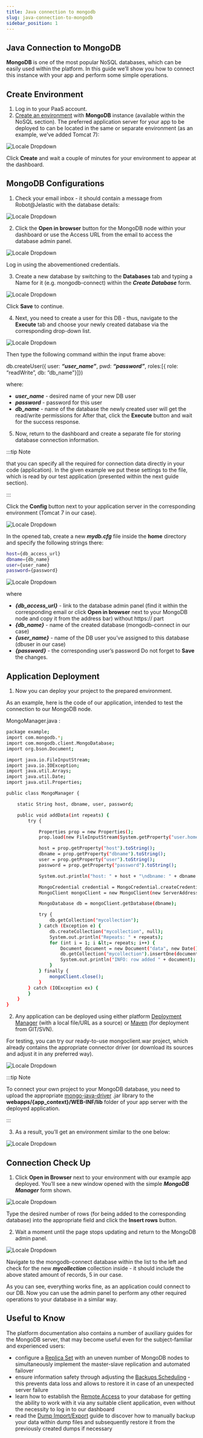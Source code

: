 ```yaml
---
title: Java connection to mongodb
slug: java-connection-to-mongodb
sidebar_position: 1
---
```


## Java Connection to MongoDB

**MongoDB** is one of the most popular NoSQL databases, which can be easily used within the platform. In this guide we’ll show you how to connect this instance with your app and perform some simple operations.

## Create Environment

1. Log in to your PaaS account.
2. [Create an environment](/docs/environment-management/setting-up-environment) with **MongoDB** instance (available within the NoSQL section). The preferred application server for your app to be deployed to can be located in the same or separate environment (as an example, we’ve added Tomcat 7):

<div style={{
    display:'flex',
    justifyContent: 'center',
    margin: '0 0 1rem 0'
}}>

![Locale Dropdown](./img/JavaConnectiontoMongoDB/01-create-mongodb-environment.png)

</div>

Click **Create** and wait a couple of minutes for your environment to appear at the dashboard.

## MongoDB Configurations

1. Check your email inbox - it should contain a message from Robot@Jelastic with the database details:

<div style={{
    display:'flex',
    justifyContent: 'center',
    margin: '0 0 1rem 0'
}}>

![Locale Dropdown](./img/JavaConnectiontoMongoDB/02-email-mongo-node-added.png)

</div>

2. Click the **Open in browser** button for the MongoDB node within your dashboard or use the Access URL from the email to access the database admin panel.

<div style={{
    display:'flex',
    justifyContent: 'center',
    margin: '0 0 1rem 0'
}}>

![Locale Dropdown](./img/JavaConnectiontoMongoDB/03-mongo-admin-panel-log-in.png)

</div>

Log in using the abovementioned credentials.

3. Create a new database by switching to the **Databases** tab and typing a Name for it (e.g. mongodb-connect) within the **_Create Database_** form.

<div style={{
    display:'flex',
    justifyContent: 'center',
    margin: '0 0 1rem 0'
}}>

![Locale Dropdown](./img/JavaConnectiontoMongoDB/04-create-database.png)

</div>

Click **Save** to continue.

4. Next, you need to create a user for this DB - thus, navigate to the **Execute** tab and choose your newly created database via the corresponding drop-down list.

<div style={{
    display:'flex',
    justifyContent: 'center',
    margin: '0 0 1rem 0'
}}>

![Locale Dropdown](./img/JavaConnectiontoMongoDB/05-execute-command.png)

</div>

Then type the following command within the input frame above:

db.createUser({ user: **_“user_name”_**, pwd: **_“password”_**, roles:[{ role: “readWrite”, db: “db_name"}]})

where:

- **_user_name_** - desired name of your new DB user
- **_password_** - password for this user
- **_db_name_** - name of the database the newly created user will get the read/write permissions for
  After that, click the **Execute** button and wait for the success response.

5. Now, return to the dashboard and create a separate file for storing database connection information.

:::tip Note

that you can specify all the required for connection data directly in your code (application). In the given example we put these settings to the file, which is read by our test application (presented within the next guide section).

:::

Click the **Config** button next to your application server in the corresponding environment (Tomcat 7 in our case).

<div style={{
    display:'flex',
    justifyContent: 'center',
    margin: '0 0 1rem 0'
}}>

![Locale Dropdown](./img/JavaConnectiontoMongoDB/06-environment-node-config.png)

</div>

In the opened tab, create a new **_mydb.cfg_** file inside the **home** directory and specify the following strings there:

```bash
host={db_access_url}
dbname={db_name}
user={user_name}
password={password}
```

<div style={{
    display:'flex',
    justifyContent: 'center',
    margin: '0 0 1rem 0'
}}>

![Locale Dropdown](./img/JavaConnectiontoMongoDB/07-database-connection-data.png)

</div>

where

- **_{db_access_url}_** - link to the database admin panel (find it within the corresponding email or click **Open in browser** next to your MongoDB node and copy it from the address bar) without https:// part
- **_{db_name}_** - name of the created database (mongodb-connect in our case)
- **_{user_name}_** - name of the DB user you’ve assigned to this database (dbuser in our case)
- **_{password}_** - the corresponding user’s password
  Do not forget to **Save** the changes.

## Application Deployment

1. Now you can deploy your project to the prepared environment.

As an example, here is the code of our application, intended to test the connection to our MongoDB node.

MongoManager.java :

```bash
package example;
import com.mongodb.*;
import com.mongodb.client.MongoDatabase;
import org.bson.Document;

import java.io.FileInputStream;
import java.io.IOException;
import java.util.Arrays;
import java.util.Date;
import java.util.Properties;

public class MongoManager {

    static String host, dbname, user, password;

    public void addData(int repeats) {
        try {

            Properties prop = new Properties();
            prop.load(new FileInputStream(System.getProperty("user.home") + "/mydb.cfg"));

            host = prop.getProperty("host").toString();
            dbname = prop.getProperty("dbname").toString();
            user = prop.getProperty("user").toString();
            password = prop.getProperty("password").toString();

            System.out.println("host: " + host + "\ndbname: " + dbname + "\nuser: " + user + "\npassword: " + password);

            MongoCredential credential = MongoCredential.createCredential(user, dbname, password.toCharArray());
            MongoClient mongoClient = new MongoClient(new ServerAddress(host), Arrays.asList(credential));

            MongoDatabase db = mongoClient.getDatabase(dbname);

            try {
                db.getCollection("mycollection");
            } catch (Exception e) {
                db.createCollection("mycollection", null);
                System.out.println("Repeats: " + repeats);
                for (int i = 1; i &lt;= repeats; i++) {
                    Document document = new Document("data", new Date());
                    db.getCollection("mycollection").insertOne(document);
                    System.out.println("INFO: row added " + document);
                }
            } finally {
                mongoClient.close();
            }
        } catch (IOException ex) {
        }
    }
}
```

2. Any application can be deployed using either platform [Deployment Manager](/docs/deployment/deployment-guide) (with a local file/URL as a source) or [Maven](/docs/Java/Build%20Node/Java%20VCS%20Deployment%20with%20Maven#java-vcs-deployment-with-maven) (for deployment from GIT/SVN).

For testing, you can try our ready-to-use mongoclient.war project, which already contains the appropriate connector driver (or download its sources and adjust it in any preferred way).

<div style={{
    display:'flex',
    justifyContent: 'center',
    margin: '0 0 1rem 0'
}}>

![Locale Dropdown](./img/JavaConnectiontoMongoDB/08-upload-application.png)

</div>

:::tip Note

To connect your own project to your MongoDB database, you need to upload the appropriate [mongo-java-driver](https://mongodb.github.io/mongo-java-driver/) .jar library to the **webapps/{app_context}/WEB-INF/lib** folder of your app server with the deployed application.

:::

3. As a result, you’ll get an environment similar to the one below:

<div style={{
    display:'flex',
    justifyContent: 'center',
    margin: '0 0 1rem 0'
}}>

![Locale Dropdown](./img/JavaConnectiontoMongoDB/09-application-deployed.png)

</div>

## Connection Check Up

1. Click **Open in Browser** next to your environment with our example app deployed. You’ll see a new window opened with the simple **_MongoDB Manager_** form shown.

<div style={{
    display:'flex',
    justifyContent: 'center',
    margin: '0 0 1rem 0'
}}>

![Locale Dropdown](./img/JavaConnectiontoMongoDB/10-mongo-manager-application.png)

</div>

Type the desired number of rows (for being added to the corresponding database) into the appropriate field and click the **Insert rows** button.

2. Wait a moment until the page stops updating and return to the MongoDB admin panel.

<div style={{
    display:'flex',
    justifyContent: 'center',
    margin: '0 0 1rem 0'
}}>

![Locale Dropdown](./img/JavaConnectiontoMongoDB/11-check-mycollection.png)

</div>

Navigate to the mongodb-connect database within the list to the left and check for the new **_mycollection_** collection inside - it should include the above stated amount of records, 5 in our case.

As you can see, everything works fine, as an application could connect to our DB. Now you can use the admin panel to perform any other required operations to your database in a similar way.

## Useful to Know

The platform documentation also contains a number of auxiliary guides for the MongoDB server, that may become useful even for the subject-familiar and experienced users:

- configure a [Replica Set](/docs/Database/MongoDB/High%20Availability%20Cluster/Replica%20Set%20Manual%20Setup#mongodb-replication-and-automated-failover-configuration-guide) with an uneven number of MongoDB nodes to simultaneously implement the master-slave replication and automated failover
- ensure information safety through adjusting the [Backups Scheduling](/docs/Database/Database%20Hosting/Manual%20Database%20Backups#manual-database-backups) - this prevents data loss and allows to restore it in case of an unexpected server failure
- learn how to establish the [Remote Access](/docs/Database/MongoDB/Remote%20Access#remote-access-to-mongodb) to your database for getting the ability to work with it via any suitable client application, even without the necessity to log in to our dashboard
- read the [Dump Import/Export](/docs/Database/MongoDB/Dump%20Import-Export#import-and-export-dump-files-to-mongodb) guide to discover how to manually backup your data within dump files and subsequently restore it from the previously created dumps if necessary
